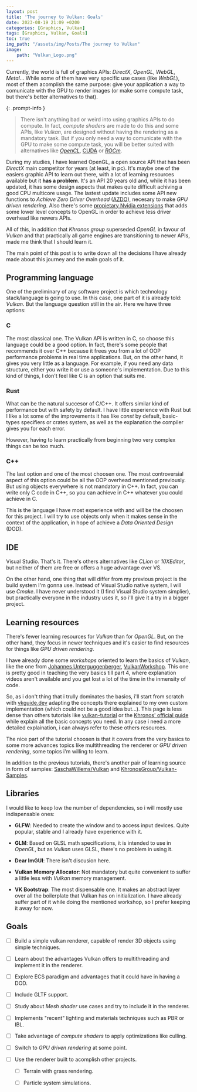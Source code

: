 ```yaml
---
layout: post
title: 'The journey to Vulkan: Goals'
date: 2023-08-19 21:09 +0200
categories: [Graphics, Vulkan]
tags: [Graphics, Vulkan, Goals]
toc: true
img_path: "/assets/img/Posts/The journey to Vulkan"
image: 
    path: "Vulkan_Logo.png"
---
```


Currently, the world is full of graphics APIs: *DirectX*, *OpenGL*, *WebGL*, *Metal*... While some of them have very specific use cases (like *WebGL*), most of them acomplish the same purpose: give your application a way to comunicate with the GPU to render images (or make some compute task, but there's better alternatives to that). 

{: .prompt-info }

> There isn't anything bad or weird into using graphics APIs to do compute. In fact, *compute shaders* are made to do this and some APIs, like *Vulkan*, are designed without having the rendering as a mandatory task. But if you only need a way to comunicate with the GPU to make some compute task, you will be better suited with alternatives like [*OpenCL*](https://www.khronos.org/opencl/), [CUDA](https://developer.nvidia.com/cuda-toolkit) or [*ROCm*](https://www.amd.com/es/graphics/servers-solutions-rocm).

During my studies, I have learned OpenGL, a open source API that has been *DirectX* main competitor for years (at least, in pc). It's maybe one of the easiers graphic API to learn out there, with a lot of learning resources available but it **has a problem**. It's an API 20 years old and, while it has been updated, it has some design aspects that makes quite difficult achiving a good CPU multicore usage. The lastest update includes some API new functions to *Achieve Zero Driver Overhead* ([AZDO](https://www.khronos.org/assets/uploads/developers/library/2014-gdc/Khronos-OpenGL-Efficiency-GDC-Mar14.pdf)), necesary to make *GPU driven rendering*. Also there's some [propietary Nvidia extensions](https://on-demand.gputechconf.com/siggraph/2015/presentation/SIG1512-Tristan-Lorach.pdf) that adds some lower level concepts to OpenGL in order to achieve less driver overhead like newers APIs. 

All of this, in addition that *Khronos group* superseded *OpenGL* in favour of *Vulkan* and that practically all game engines are transitioning to newer APIs, made me think that I should learn it.

The main point of this post is to write down all the decisions I have already made about this journey and the main goals of it. 

## Programming language

One of the preliminary of any software project is which technology stack/language is going to use. In this case, one part of it is already told: *Vulkan*. But the language question still in the air. Here we have three options: 

### C

The most classical one. The Vulkan API is written in C, so choose this language could be a good option. In fact, there's some people that recommends it over C++ because it frees you from a lot of OOP performance problems in real time applications. But, on the other hand, it gives you very little as a language. For example, if you need any data structure, either you write it or use a someone's implementation. Due to this kind of things, I don't feel like C is an option that suits me.

### Rust

What can be the natural succesor of C/C++. It offers similar kind of performance but with safety by default. I have little experience with Rust but I like a lot some of the improvements it has like *const* by default, basic-types specifiers or crates system, as well as the explanation the compiler gives you for each error. 

However, having to learn practically from beginning two very complex things can be too much. 

### C++

The last option and one of the most choosen one. The most controversial aspect of this option could be all the OOP overhead mentioned previously. But using objects everywhere is not mandatory in C++. In fact, you can write only C code in C++, so you can achieve in C++ whatever you could achieve in C. 

This is the language I have most experience with and will be the choosen for this project. I will try to use objects only when it makes sense in the context of the application, in hope of achieve a *Data Oriented Design* (DOD).

## IDE

Visual Studio. That's it. There's others alternatives like *CLion* or *10XEditor*, but neither of them are free or offers a huge advantage over VS. 

On the other hand, one thing that will differ from my previous project is the build system I'm gonna use. Instead of Visual Studio native system, I will use *Cmake*. I have never understood it (I find Visual Studio system simplier), but practically everyone in the industry uses it, so i'll give it a try in a bigger project. 

## Learning resources

There's fewer learning resources for *Vulkan* than for *OpenGL*. But, on the other hand, they focus in newer techniques and it's easier to find resources for things like *GPU driven rendering*. 

I have already done some *workshops* oriented to learn the basics of *Vulkan*, like the one from [Johannes Unterguggenberger](https://www.cg.tuwien.ac.at/staff/JohannesUnterguggenberger.html), [VulkanWorkshop](https://github.com/cg-tuwien/VulkanWorkshop). This one is pretty good in teaching the very basics till part 4, where explanation videos aren't available and you get lost a lot of the time in the inmensity of code. 

So, as i don't thing that i trully dominates the basics, i'll start from scratch with [vkguide.dev](https://vkguide.dev/) adapting the concepts there explained to my own custom implementation (which could not be a good idea but...). This page is less dense than others tutorials like [vulkan-tutorial](https://vulkan-tutorial.com/) or the [Khronos' official guide](https://github.com/KhronosGroup/Vulkan-Guide) while explain all the basic concepts you need. In any case i need a more detailed explaination, i can always refer to these others resources. 

The nice part of the tutorial choosen is that it covers from the very basics to some more advances topics like multithreading the renderer or *GPU driven rendering*, some topics i'm willing to learn.

In addition to the previous tutorials, there's another pair of learning source in form of samples: [SaschaWillems/Vulkan](https://github.com/SaschaWillems/Vulkan) and [KhronosGroup/Vulkan-Samples](https://github.com/KhronosGroup/Vulkan-Samples).

## Libraries

I would like to keep low the number of dependencies, so i will mostly use indispensable  ones:

- **GLFW**: Needed to create the window and to access input devices. Quite popular, stable and I already have experience with it.

- **GLM**: Based on GLSL math specifications, it is intended to use in *OpenGL*, but as *Vulkan* uses GLSL, there's no problem in using it. 

- **Dear ImGUI**: There isn't discusion here. 

- **Vulkan Memory Allocator**: Not mandatory but quite convenient to suffer a little less with *Vulkan* memory management.

- **VK Bootstrap**: The most dispensable one. It makes an abstract layer over all the boilerplate that Vulkan has on initialization. I have already suffer part of it while doing the mentioned workshop, so I prefer keeping it away for now. 

## Goals

- [ ] Build a simple vulkan renderer, capable of render 3D objects using simple techniques.

- [ ] Learn about the advantages Vulkan offers to multithreading and implement it in the renderer.

- [ ] Explore ECS paradigm and advantages that it could have in having a DOD.

- [ ] Include GLTF support.

- [ ] Study about *Mesh shader* use cases and try to include it in the renderer. 

- [ ] Implements "recent" lighting and materials techniques such as PBR or IBL.

- [ ] Take advantage of *compute shaders* to apply optimizations like culling.

- [ ] Switch to *GPU driven rendering* at some point.

- [ ] Use the renderer built to acomplish other projects.
  
  - [ ] Terrain with grass rendering.
  
  - [ ] Particle system simulations.
